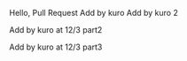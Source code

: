 Hello, Pull Request
Add by kuro
Add by kuro 2


Add by kuro at 12/3 part2

Add by kuro at 12/3 part3
